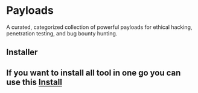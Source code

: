 # Payloads
A curated, categorized collection of powerful payloads for ethical hacking, penetration testing, and bug bounty hunting.

## Installer
If you want to install all tool in one go you can use this 
[Install](https://github.com/supr4s/WebHackingTools)
---
